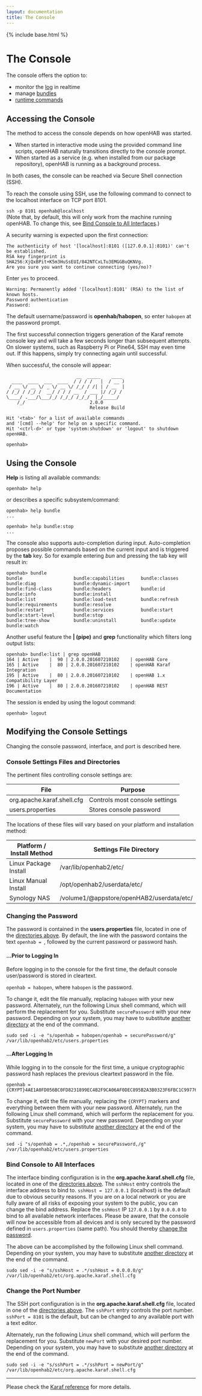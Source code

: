 ```yaml
---
layout: documentation
title: The Console
---
```


{% include base.html %}

# The Console

The console offers the option to:

* monitor the [log](logging.html#karaf-console) in realtime
* manage [bundles](bundles.html)
* [runtime commands](runtime.html)

## Accessing the Console

The method to access the console depends on how openHAB was started.

* When started in interactive mode using the provided command line scripts, openHAB naturally transitions directly to the console prompt.
* When started as a service (e.g. when installed from our package repository), openHAB is running as a background process.

In both cases, the console can be reached via Secure Shell connection (SSH).

To reach the console using SSH, use the following command to connect to the localhost interface on TCP port 8101.

`ssh -p 8101 openhab@localhost`  
(Note that, by default, this will only work from the machine running openHAB.
To change this, see [Bind Console to All Interfaces](#bind-console-to-all-interfaces).)

A security warning is expected upon the first connection:

```
The authenticity of host '[localhost]:8101 ([127.0.0.1]:8101)' can't be established.
RSA key fingerprint is SHA256:XjQxBPit+K5m3HuSsEUI/842NTCxLTu3EMGGBuQKNVg.
Are you sure you want to continue connecting (yes/no)?
```

Enter `yes` to proceed.

```
Warning: Permanently added '[localhost]:8101' (RSA) to the list of known hosts.
Password authentication
Password:
```

The default username/password is **openhab/habopen**, so enter `habopen` at the password prompt.

The first successful connection triggers generation of the Karaf remote console key and will take a few seconds longer than subsequent attempts.
On slower systems, such as Raspberry Pi or Pine64, SSH may even time out.
If this happens, simply try connecting again until successful.

When successful, the console will appear:

```
                          __  _____    ____
  ____  ____  ___  ____  / / / /   |  / __ )
 / __ \/ __ \/ _ \/ __ \/ /_/ / /| | / __  |
/ /_/ / /_/ /  __/ / / / __  / ___ |/ /_/ /
\____/ .___/\___/_/ /_/_/ /_/_/  |_/_____/
    /_/                        2.0.0
                               Release Build

Hit '<tab>' for a list of available commands
and '[cmd] --help' for help on a specific command.
Hit '<ctrl-d>' or type 'system:shutdown' or 'logout' to shutdown openHAB.

openhab> 
```

## Using the Console

**Help** is listing all available commands:

```
openhab> help
```

or describes a specific subsystem/command:

```
openhab> help bundle
...

openhab> help bundle:stop
...
```

The console also supports auto-completion during input.
Auto-completion proposes possible commands based on the current input and is triggered by the **tab** key.
So for example entering _bun_ and pressing the tab key will result in:

```
openhab> bundle
bundle                   bundle:capabilities      bundle:classes           bundle:diag              bundle:dynamic-import
bundle:find-class        bundle:headers           bundle:id                bundle:info              bundle:install
bundle:list              bundle:load-test         bundle:refresh           bundle:requirements      bundle:resolve
bundle:restart           bundle:services          bundle:start             bundle:start-level       bundle:stop
bundle:tree-show         bundle:uninstall         bundle:update            bundle:watch
```

Another useful feature the **\| (pipe)** and **grep** functionality which filters long output lists:

```
openhab> bundle:list | grep openHAB
164 | Active    |  90 | 2.0.0.201607210102    | openHAB Core
165 | Active    |  80 | 2.0.0.201607210102    | openHAB Karaf Integration
195 | Active    |  80 | 2.0.0.201607210102    | openHAB 1.x Compatibility Layer
196 | Active    |  80 | 2.0.0.201607210102    | openHAB REST Documentation
```

The session is ended by using the logout command:

```
openhab> logout
```

## Modifying the Console Settings

Changing the console password, interface, and port is described here.

### Console Settings Files and Directories

The pertinent files controlling console settings are:

| File                       | Purpose                        |
|----------------------------|--------------------------------|
| org.apache.karaf.shell.cfg | Controls most console settings |
| users.properties           | Stores console password        |

The locations of these files will vary based on your platform and installation method:

| Platform / Install Method | Settings File Directory                   |
|---------------------------|-------------------------------------------|
| Linux Package Install     | /var/lib/openhab2/etc/                    |
| Linux Manual Install      | /opt/openhab2/userdata/etc/               |
| Synology NAS              | /volume1/@appstore/openHAB2/userdata/etc/ |

### Changing the Password

The password is contained in the **users.properties** file, located in one of the [directories above](#console-settings-files-and-directories).
By default, the line with the password contains the text `openhab = `, followed by the current password or password hash.

#### ...Prior to Logging In

Before logging in to the console for the first time, the default console user/password is stored in cleartext.

`openhab = habopen`, where `habopen` is the password.

To change it, edit the file manually, replacing `habopen` with your new password.
Alternately, run the following Linux shell command, which will perform the replacement for you.
Substitute `securePassword` with your new password.
Depending on your system, you may have to substitute [another directory](#console-settings-files-and-directories) at the end of the command.

```
sudo sed -i -e "s/openhab = habopen/openhab = securePassword/g" /var/lib/openhab2/etc/users.properties
```

#### ...After Logging In

While logging in to the console for the first time, a unique cryptographic password hash replaces the previous cleartext password in the file.

```
openhab = {CRYPT}4AE1A0FD056BC0FD8231899EC4B2F9CA06AF0DEC895B2A3B0323F6FBC1C99776{CRYPT}
```

To change it, edit the file manually, replacing the `{CRYPT}` markers and everything between them with your new password.
Alternately, run the following Linux shell command, which will perform the replacement for you.
Substitute `securePassword` with your new password.
Depending on your system, you may have to substitute [another directory](#console-settings-files-and-directories) at the end of the command.

```
sed -i "s/openhab = .*,/openhab = securePassword,/g" /var/lib/openhab2/etc/users.properties
```

### Bind Console to All Interfaces

The interface binding configuration is in the **org.apache.karaf.shell.cfg** file, located in one of the [directories above](#console-settings-files-and-directories).
The `sshHost` entry controls the interface address to bind to.
`sshHost = 127.0.0.1` (localhost) is the default due to obvious security reasons.
If you are on a local network or you are fully aware of all risks of exposing your system to the public, you can change the bind address.
Replace the `sshHost` IP `127.0.0.1` by `0.0.0.0` to bind to all available network interfaces.
Please be aware, that the console will now be accessible from all devices and is only secured by the password defined in `users.properties` (same path).
You should thereby [change the password](#changing-the-password).

The above can be accomplished by the following Linux shell command.
Depending on your system, you may have to substitute [another directory](#console-settings-files-and-directories) at the end of the command.

```
sudo sed -i -e "s/sshHost = .*/sshHost = 0.0.0.0/g" /var/lib/openhab2/etc/org.apache.karaf.shell.cfg
```

### Change the Port Number

The SSH port configuration is in the **org.apache.karaf.shell.cfg** file, located in one of the [directories above](#console-settings-files-and-directories).
The `sshPort` entry controls the port number.
`sshPort = 8101` is the default, but can be changed to any available port with a text editor.

Alternately, run the following Linux shell command, which will perform the replacement for you.
Substitute `newPort` with your desired port number.
Depending on your system, you may have to substitute [another directory](#console-settings-files-and-directories) at the end of the command.

```
sudo sed -i -e "s/sshPort = .*/sshPort = newPort/g" /var/lib/openhab2/etc/org.apache.karaf.shell.cfg
```

-----

Please check the [Karaf reference](http://karaf.apache.org/manual/latest/) for more details.
